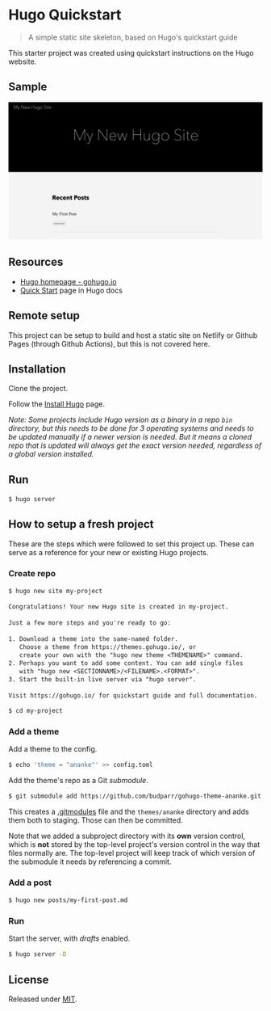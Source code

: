 # Hugo Quickstart
> A simple static site skeleton, based on Hugo's quickstart guide

This starter project was created using quickstart instructions on the Hugo website.


## Sample

![Site preview](preview.png)


## Resources

- [Hugo homepage - gohugo.io](https://gohugo.io/)
- [Quick Start](https://gohugo.io/getting-started/quick-start/) page in Hugo docs


## Remote setup

This project can be setup to build and host a static site on Netlify or Github Pages (through Github Actions), but this is not covered here.


## Installation

Clone the project.

Follow the [Install Hugo](https://gohugo.io/getting-started/installing/) page.

_Note: Some projects include Hugo version as a binary in a repo `bin` directory, but this needs to be done for 3 operating systems and needs to be updated manually if a newer version is needed. But it means a cloned repo that is updated will always get the exact version needed, regardless of a global version installed._


## Run

```sh
$ hugo server
```


## How to setup a fresh project

These are the steps which were followed to set this project up. These can serve as a reference for your new or existing Hugo projects.

### Create repo

```sh
$ hugo new site my-project
```
```
Congratulations! Your new Hugo site is created in my-project.

Just a few more steps and you're ready to go:

1. Download a theme into the same-named folder.
   Choose a theme from https://themes.gohugo.io/, or
   create your own with the "hugo new theme <THEMENAME>" command.
2. Perhaps you want to add some content. You can add single files
   with "hugo new <SECTIONNAME>/<FILENAME>.<FORMAT>".
3. Start the built-in live server via "hugo server".

Visit https://gohugo.io/ for quickstart guide and full documentation.
```

```sh
$ cd my-project
```

### Add a theme

Add a theme to the config.

```sh
$ echo 'theme = "ananke"' >> config.toml
```

Add the theme's repo as a Git _submodule_.

```bash
$ git submodule add https://github.com/budparr/gohugo-theme-ananke.git themes/ananke
```

This creates a [.gitmodules](.gitmodules) file and the `themes/ananke` directory and adds them both to staging. Those can then be committed.

Note that we added a subproject directory with its **own** version control, which is **not** stored by the top-level project's version control in the way that files normally are. The top-level project will keep track of which version of the submodule it needs by referencing a commit.

### Add a post

```bash
$ hugo new posts/my-first-post.md
```

### Run

Start the server, with _drafts_ enabled.

```bash
$ hugo server -D
```


## License

Released under [MIT](/LICENSE).
